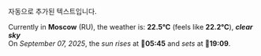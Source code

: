 
자동으로 추가된 텍스트입니다.

<!--START_SECTION:weather:moscow-->
Currently in **Moscow** (RU), the weather is: **22.5°C** (feels like **22.2°C**), ***clear sky***<br/>
On *September 07, 2025*, the *sun rises* at 🌅**05:45** and *sets* at 🌇**19:09**.
<!--END_SECTION:weather-->
